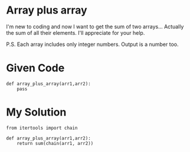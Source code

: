 # Array plus array

I'm new to coding and now I want to get the sum of two arrays... Actually the sum of all their elements. I'll appreciate for your help.

P.S. Each array includes only integer numbers. Output is a number too.

# Given Code

```{python}
def array_plus_array(arr1,arr2):
    pass
```

# My Solution

```{python}
from itertools import chain

def array_plus_array(arr1,arr2):
    return sum(chain(arr1, arr2))
```
